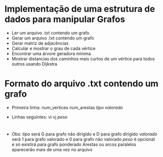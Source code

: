 # Implementação de uma estrutura de dados para manipular Grafos 
- Ler um arquivo .txt contendo um grafo
- Gerar um arquivo .txt contendo um grafo 
- Gerar matriz de adjacências 
- Calcular e mostrar o grau de cada vértice 
- Encontrar uma árvore geradora mínima 
- Mostrar distancias dos caminhos mais curtos de um vértice para todos outros usando Dijkstra

# Formato do arquivo .txt contendo um grafo

- Primeira linha: 
num_vertices num_arestas *tipo* *valorado*

- Linhas seguintes:
vi vj *peso*

#

- Obs:
*tipo* será G para grafo não dirigido e D para grafo dirigido
*valorado* será 1 para grafo valorado e 0 para grafo não valorado
*peso* é opcional e só existirá para grafo ponderado
Arestas ou arcos paralelos aparecerão mais de uma vez no arquivo
